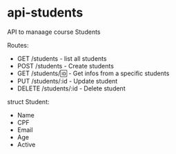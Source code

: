 # api-students

API to manaage course Students

Routes:

- GET /students - list all students
- POST /students - Create students
- GET /students/:id: - Get infos from a specific students
- PUT /students/:id - Update student
- DELETE /students/:id - Delete student

struct Student:

- Name
- CPF
- Email
- Age
- Active
